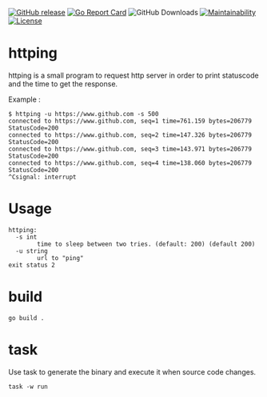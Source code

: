 [![GitHub release](https://img.shields.io/github/release/sgaunet/httping-go.svg)](https://github.com/sgaunet/httping-go/releases/latest)
[![Go Report Card](https://goreportcard.com/badge/github.com/sgaunet/httping-go)](https://goreportcard.com/report/github.com/sgaunet/httping-go)
![GitHub Downloads](https://img.shields.io/github/downloads/sgaunet/httping-go/total)
[![Maintainability](https://api.codeclimate.com/v1/badges/521044cee2493ab24cf9/maintainability)](https://codeclimate.com/github/sgaunet/httping-go/maintainability)
[![License](https://img.shields.io/github/license/sgaunet/gocrypt.svg)](LICENSE)

# httping

httping is a small program to request http server in order to print statuscode and the time to get the response.

Example :

```
$ httping -u https://www.github.com -s 500
connected to https://www.github.com, seq=1 time=761.159 bytes=206779 StatusCode=200
connected to https://www.github.com, seq=2 time=147.326 bytes=206779 StatusCode=200
connected to https://www.github.com, seq=3 time=143.971 bytes=206779 StatusCode=200
connected to https://www.github.com, seq=4 time=138.060 bytes=206779 StatusCode=200
^Csignal: interrupt
```

# Usage

```
httping:
  -s int
        time to sleep between two tries. (default: 200) (default 200)
  -u string
        url to "ping"
exit status 2
```


# build

```
go build . 
```

# task

Use task to generate the binary and execute it when source code changes.

```
task -w run
```
